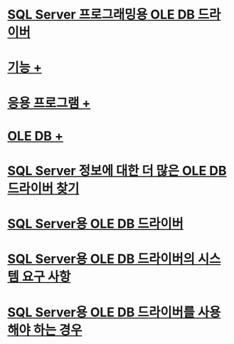# [SQL Server 프로그래밍용 OLE DB 드라이버](oledb-driver-for-sql-server-programming.md)
# [기능 +](../oledb/features/oledb-driver-for-sql-server-features.md)
# [응용 프로그램 +](../oledb/applications/building-applications-with-oledb-driver-for-sql-server.md)
# [OLE DB +](../oledb/ole-db/oledb-driver-for-sql-server-ole-db.md)

# [SQL Server 정보에 대한 더 많은 OLE DB 드라이버 찾기](finding-more-oledb-driver-for-sql-server-information.md)
# [SQL Server용 OLE DB 드라이버](oledb-driver-for-sql-server.md)
# [SQL Server용 OLE DB 드라이버의 시스템 요구 사항](system-requirements-for-oledb-driver-for-sql-server.md)
# [SQL Server용 OLE DB 드라이버를 사용해야 하는 경우](when-to-use-oledb-driver-for-sql-server.md)
